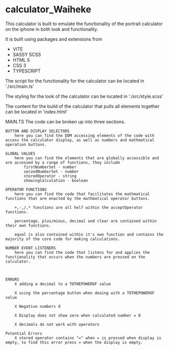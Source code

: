 # calculator_Waiheke

This calculator is built to emulate the functionality of the portrait calculator on the iphone in both look and functionality.

It is built using packages and extensions from

- VITE
- SASSY SCSS
- HTML 5
- CSS 3
- TYPESCRIPT

The script for the functionality for the calculator can be located in './src/main.ts'

The styling for the look of the calculator can
be located in './src/style.scss'

The content for the build of the calculator that pulls all elements together can be located in 'index.html'

MAIN.TS
The code can be broken up into three sections.

    BUTTON AND DISPLAY SELECTORS
        here you can find the DOM accessing elements of the code with access the calculator display, as well as numbers and mathmatical operation buttons.

    GLOBAL VALUES
        here you can find the elements that are globally accessible and are accessed by a range of functions, they include
            firstNumberSet - number
            secondNumberSet - number
            storedOperator - string
            showingCalculation - boolean

    OPERATOR FUNCTIONS
        here you can find the code that facilitates the mathmatical functions that are enacted by the mathmatical operator buttons.

        +,-,/,* functions are all helf within the acceptOperator functions.

        percentage, plus/minus, decimal and clear are contained within their own functions.

        equal is also contained within it's own function and contains the majority of the core code for making calculations.

    NUMBER EVENT LISTENERS
        here you can find the code that listens for and applies the functionality that occurs when the numbers are pressed on the calculator.



    ERRORS
        X adding a decimal to a TOTHEPOWEROF value

        X using the percentage button when deaing with a TOTHEPOWEROF value

        X Negative numbers d

        X Display does not show zero when calculated number = 0

        X decimals do not work with operators

    Potential Errors
        X stored operator contains "=" when = is pressed when display is empty, to find this error press = when the display is empty.
